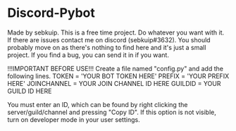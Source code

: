 # Discord-Pybot
 Made by sebkuip. This is a free time project. Do whatever you want with it.
 If there are issues contact me on discord (sebkuip#3632).
 You should probably move on as there's nothing to find here and it's just a small project. If you find a bug, you can send it in if you want.

 !!!IMPORTANT BEFORE USE!!!
 Create a file named "config.py" and add the following lines.
TOKEN = 'YOUR BOT TOKEN HERE'
PREFIX = 'YOUR PREFIX HERE'
JOINCHANNEL = YOUR JOIN CHANNEL ID HERE
GUILDID = YOUR GUILD ID HERE

You must enter an ID, which can be found by right clicking the server/guild/channel and pressing "Copy ID". If this option is not visible, turn on developer mode in your user settings.

